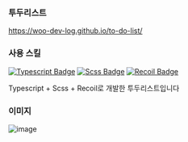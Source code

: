 ### 투두리스트
https://woo-dev-log.github.io/to-do-list/

### 사용 스킬
[![Typescript Badge](https://img.shields.io/badge/TypeScript-3178C6?style=flat&logo=TypeScript&logoColor=white)](https://www.typescriptlang.org/)
[![Scss Badge](https://img.shields.io/badge/Scss-CC6699?style=flat&logo=Sass&logoColor=white)](https://sass-lang.com/)
[![Recoil Badge](https://img.shields.io/badge/Recoil-000000?style=flat)](https://recoiljs.org/ko/)

Typescript + Scss + Recoil로 개발한 투두리스트입니다

### 이미지
![image](https://user-images.githubusercontent.com/110772642/184629903-6547798a-eb93-4ae4-abc8-6ed6b52b3257.png)
